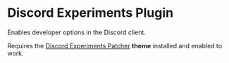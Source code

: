 # Discord Experiments Plugin
Enables developer options in the Discord client.

Requires the [Discord Experiments Patcher](https://github.com/toastythetoaster/DiscordExperimentsPatcher) **theme** installed and enabled to work.
